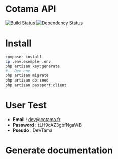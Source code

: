 # Cotama API 
[![Build Status](https://travis-ci.com/Ealenn/Cotama-API.svg?token=pzmEyFi3sozv2AJWbeuN&branch=master)](https://travis-ci.com/Ealenn/Cotama-API) [![Dependency Status](https://www.versioneye.com/user/projects/59ddd48d0fb24f20fe62e78e/badge.svg?style=flat-square)](https://www.versioneye.com/user/projects/59ddd48d0fb24f20fe62e78e) 

# Install 
```sh
composer install
cp .env.exemple .env
php artisan key:generate
#-- Dev env
php artisan migrate
php artisan db:seed
php artisan passport:client
```

# User Test
- **Email** : dev@cotama.fr
- **Password** : tLH9cAZ3gbfNgaWB
- **Pseudo** : DevTama

# Generate documentation 
```

```